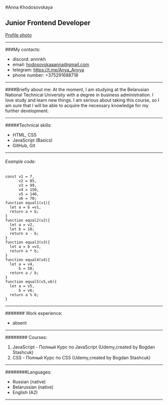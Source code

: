 #Anna Khodosovskaya
## Junior Frontend Developer
[Profile photo](https://goldminesgaming.com/upload/images/gs-image.png)
*********
###My contacts:
- discord: annnkh
- email: hodosovskaaanna@gmail.com
- telegram: https://t.me/Anya_Anyya
- phone number: +375291688718
*******
####Briefly about me:
At the moment, I am studying at the Belarusian National Technical University with a degree in business administration. I love study and learn new things. I am serious about taking this course, so I am sure that I will be able to acquire the necessary knowledge for my further development.
********
#####Technical skills:
* HTML, CSS
* JavaScript (Basics)
* GitHub, Git
*******
###### Example code:
```
const v1 = 7,
      v2 = 85,
      v3 = 99,
      v4 = 150,
      v5 = 140,
      v6 = 70;
function equal1(v1){
  let a = b =v1,     
  return a + b;
}
function equal2(v2){
  let a = v2, 
  let b = 10; 
  return a - b;
}
function equal3(v3){
  let a = b =v3, 
  return a * b;
}
function equal4(v4){
  let a = v4, 
      b = 50; 
  return a / b;
}
function equal5(v5,v6){
  let a = v5, 
      b = v6; 
  return a % b;
}
```
*******
####### Work experience:
- absent
*******
######## Courses:
1. JavaScript - Полный Курс по JavaScript (Udemy,created by Bogdan Stashcuk)
2. CSS - Полный Курс по CSS (Udemy,created by Bogdan Stashcuk)
*****
########Languages:
- Russian (native)
- Belarussian (native)
- English (A2)
*****
